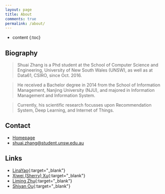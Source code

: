 ```yaml
---
layout: page
title: About
comments: true
permalink: /about/
---
```


* content
{:toc}

## Biography
> Shuai Zhang is a Phd student at the School of Computer Science and Engineering, University of New South Wales (UNSW), as well as at Data61, CSIRO, since Oct. 2016.

> He received a Bachelor degree in 2014 from the School of Information Management, Nanjing University (NJU), and majored in Information Management and Information System.

> Currently, his scientific research focusses upon Recommendation System, Deep Learning, and Internet of Things. 

## Contact
* [Homepage](http://www.cse.unsw.edu.au/~z5122282/)
* shuai.zhang@student.unsw.edu.au

## Links
* [LinaYao](http://linayao.com/){:target="_blank"}
* [Xiwei (Sherry) Xu](https://scholar.google.com.au/citations?user=x9IUq78AAAAJ&hl=en){:target="_blank"}
* [Liming Zhu](http://cgi.cse.unsw.edu.au/~limingz/home/){:target="_blank"}
* [Shiyan Ou](http://im.nju.edu.cn/eng/facstaffdetail?name=Shiyan%20OU){:target="_blank"}

